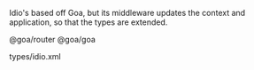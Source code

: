 Idio's based off Goa, but its middleware updates the context and application, so that the types are extended.

<include-typedefs>@goa/router</include-typedefs>
<include-typedefs>@goa/goa</include-typedefs>

<typedef>types/idio.xml</typedef>